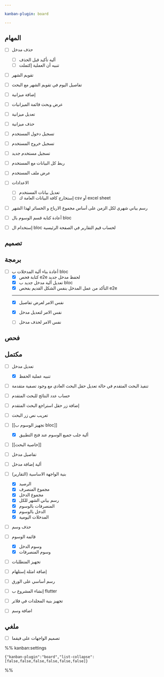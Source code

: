 ```yaml
---

kanban-plugin: board

---
```


## المهام

- [ ] حذف مدخل
	- [ ] ألية تأكيد قبل الحذف
	- [ ] تنبيه أن العملية إكتملت
- [ ] تقويم الشهر
- [ ] تفاصيل اليوم في تقويم الشهر مع البحث
- [ ] إضافة ميزانية
- [ ] عرض وبحث قائمة الميزانيات
- [ ] تعديل ميزانية
- [ ] حذف ميزانية
- [ ] تسجيل دخول المستخدم
- [ ] تسجيل خروج المستخدم
- [ ] تسجيل مستخدم جديد
- [ ] ربط كل البيانات مع المستخدم
- [ ] عرض ملف المستخدم
- [ ] الاعدادات
	- [ ] تعديل بيانات المستخدم
	- [ ] إستخارج كافة البيانات العامة ك csv أو excel sheet
- [ ] رسم بياني شهري لكل الزمن على أساس مجموع الارباح و الخسائر لهذا الشهر
- [ ] أعادة كتابة قسم الوسوم بال bloc
- [ ] إستخدام ال bloc لحساب قيم التقارير في الصفحة الرئيسية


## تصميم



## برمجة

- [ ] أعادة بناء ألية المدخلات ب bloc
	- [x] كتابة فحص e2e لحفظ مدخل جديد
	- [x] تعديل ألية مدخل جديد ب bloc
	- [x] التأكد من عمل المدخل بنفس الشكل القديم بفحص e2e
	---
	- [x] نفس الامر لعرض تفاصيل
	- [x] نفس الامر لتعديل مدخل
	- [ ] نفس الامر لحذف مدخل


## فحص



## مكتمل

- [ ] تعديل مدخل
	- [x] تنبيه عملية الحفظ
- [ ] تنفيذ البحث المتقدم في حالة تعديل حقل البحث العادي مع وجود تصفية متقدمة
- [ ] حساب عدد النتائج للبحث المتقدم
- [ ] إضافة زر حقل استراجع البحث المتقدم
- [ ] تعريب نص زر البحث
- [ ] [[تجهيز الوسوم ب bloc]]
	- [x] ألية جلب جميع الوسوم عند فتح التطبيق
- [ ] [[خاصية البحث]]
- [ ] تفاصيل مدخل
- [ ] ألية إضافة مدخل
- [ ] بنية الواجهة الاساسية (التقارير)
	- [x] الرصيد
	- [x] مجموع المنصرف
	- [x] مجموع الدخل
	- [x] رسم بياني الشهر للكل
	- [x] المنصرفات بالوسوم
	- [x] الدخل بالوسوم
	- [x] المدخلات اليومية
- [ ] حذف وسم
- [ ] قائمة الوسوم
	- [x] وسوم الدخل
	- [x] وسوم المنصرفات
- [ ] تجهيز المتطلبات
- [ ] إضافة امثلة إستلهام
- [ ] رسم أساسي على الورق
- [ ] إنشاء المشروع ب flutter
- [ ] تجهيز بنية المجلدات في فلاتر
- [ ] اضافة وسم


## ملغي

- [ ] تصميم الواجهات على فيقما




%% kanban:settings
```
{"kanban-plugin":"board","list-collapse":[false,false,false,false,false,false]}
```
%%